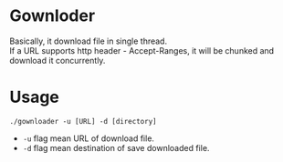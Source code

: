 # Gownloder
Basically, it download file in single thread.  
If a URL supports http header - Accept-Ranges, it will be chunked and download it concurrently.

# Usage
```
./gownloader -u [URL] -d [directory]
```
- `-u` flag mean URL of download file.
- `-d` flag mean destination of save downloaded file.